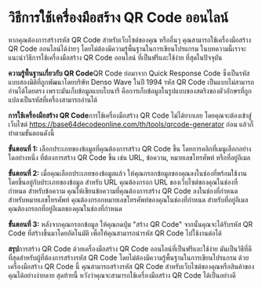 วิธีการใช้เครื่องมือสร้าง QR Code ออนไลน์
=========================================

หากคุณต้องการสร้างรหัส QR Code สำหรับเว็บไซต์ของคุณ หรืออื่นๆ คุณสามารถใช้เครื่องมือสร้าง QR Code ออนไลน์ได้ง่ายๆ โดยไม่ต้องมีความรู้พื้นฐานในการเขียนโปรแกรม ในบทความนี้เราจะแนะนำวิธีการใช้เครื่องมือสร้าง QR Code ออนไลน์ ที่เป็นฟรีและใช้ง่าย ที่สุดในปัจจุบัน

**ความรู้พื้นฐานเกี่ยวกับ QR Code**QR Code ย่อมาจาก Quick Response Code ซึ่งเป็นรหัสแบบสองมิติที่ถูกพัฒนาโดยบริษัท Denso Wave ในปี 1994 รหัส QR Code เป็นแบบไม่สามารถอ่านได้โดยตรง เพราะมันเก็บข้อมูลแบบไบนารี คือการเก็บข้อมูลในรูปแบบของสตริงของตัวอักษรที่ถูกแปลงเป็นรหัสที่เครื่องสามารถอ่านได้

**การใช้เครื่องมือสร้าง QR Code**การใช้เครื่องมือสร้าง QR Code ไม่ได้ยากเลย โดยคุณจะต้องเข้าสู่เว็บไซต์ <https://base64decodeonline.com/th/tools/qrcode-generator> ก่อน แล้วก็ทำตามขั้นตอนดังนี้

**ขั้นตอนที่ 1:** เลือกประเภทของข้อมูลที่คุณต้องการสร้าง QR Code ขึ้น โดยการคลิกที่เมนูเลือกอย่างใดอย่างหนึ่ง ที่ต้องการสร้าง QR Code ขึ้น เช่น URL, ข้อความ, หมายเลขโทรศัพท์ หรือที่อยู่อีเมล

**ขั้นตอนที่ 2:** เมื่อคุณเลือกประเภทของข้อมูลแล้ว ให้คุณกรอกข้อมูลของคุณลงในช่องที่พร้อมใช้งาน โดยขึ้นอยู่กับประเภทของข้อมูล สำหรับ URL คุณต้องกรอก URL ของเว็บไซต์ของคุณในช่องที่กำหนด สำหรับข้อความ คุณให้เขียนข้อความที่คุณต้องการสร้าง QR Code ลงในช่องที่กำหนด สำหรับหมายเลขโทรศัพท์ คุณต้องกรอกหมายเลขโทรศัพท์ของคุณในช่องที่กำหนด สำหรับที่อยู่อีเมล คุณต้องกรอกที่อยู่อีเมลของคุณในช่องที่กำหนด

**ขั้นตอนที่ 3:** หลังจากคุณกรอกข้อมูล ให้คุณกดปุ่ม "สร้าง QR Code" จากนั้นคุณจะได้รับรหัส QR Code ที่สร้างขึ้นมาโดยอัตโนมัติ เพื่อให้คุณสามารถนำรหัส QR Code ไปใช้งานต่อได้

**สรุป**การสร้าง QR Code ด้วยเครื่องมือสร้าง QR Code ออนไลน์ที่เป็นฟรีและใช้ง่าย มันเป็นวิธีที่ดีที่สุดสำหรับผู้ที่ต้องการสร้างรหัส QR Code โดยไม่ต้องมีความรู้พื้นฐานในการเขียนโปรแกรม ด้วยเครื่องมือสร้าง QR Code นี้ คุณสามารถสร้างรหัส QR Code สำหรับเว็บไซต์ของคุณหรือสินค้าของคุณได้อย่างง่ายดาย สุดท้ายนี้ หวังว่าคุณจะสามารถใช้เครื่องมือสร้าง QR Code ได้เป็นอย่างดี